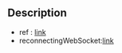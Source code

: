 ## Description 
- ref : [link](https://www.youtube.com/watch?v=xrKKRRC518Y&list=PLLRM7ROnmA9EnQmnfTgUzCfzbbnc-oEbZ&index=2&ab_channel=JustDjango) 
- reconnectingWebSocket:[link](https://github.com/joewalnes/reconnecting-websocket)